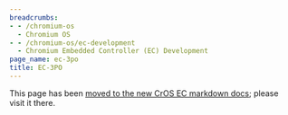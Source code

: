 ```yaml
---
breadcrumbs:
- - /chromium-os
  - Chromium OS
- - /chromium-os/ec-development
  - Chromium Embedded Controller (EC) Development
page_name: ec-3po
title: EC-3PO
---
```


This page has been [moved to the new CrOS EC markdown
docs](https://chromium.googlesource.com/chromiumos/platform/ec/+/HEAD/docs/ec-3po.md);
please visit it there.